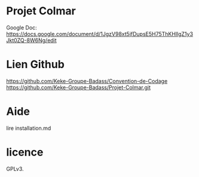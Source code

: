 # Projet Colmar
Google Doc: https://docs.google.com/document/d/1JgzV98xt5jfDupsE5H75ThKHllgZ1y3Jkt0ZQ-8W6Ng/edit

# Lien Github
https://github.com/Keke-Groupe-Badass/Convention-de-Codage
https://github.com/Keke-Groupe-Badass/Projet-Colmar.git

# Aide
lire installation.md

# licence
GPLv3.
